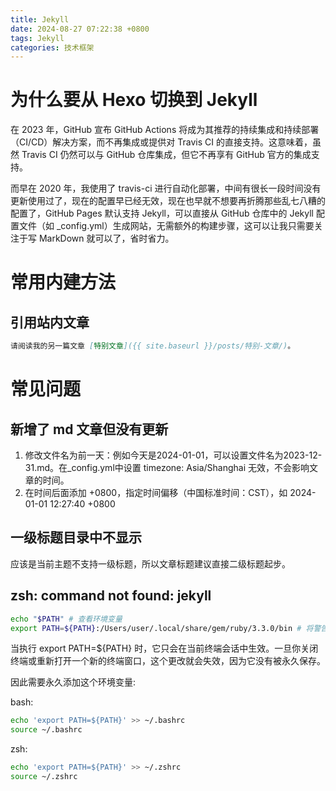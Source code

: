 ```yaml
---
title: Jekyll
date: 2024-08-27 07:22:38 +0800
tags: Jekyll
categories: 技术框架
---
```


# 为什么要从 Hexo 切换到 Jekyll
在 2023 年，GitHub 宣布 GitHub Actions 将成为其推荐的持续集成和持续部署（CI/CD）解决方案，而不再集成或提供对 Travis CI 的直接支持。这意味着，虽然 Travis CI 仍然可以与 GitHub 仓库集成，但它不再享有 GitHub 官方的集成支持。

而早在 2020 年，我使用了 travis-ci 进行自动化部署，中间有很长一段时间没有更新使用过了，现在的配置早已经无效，现在也早就不想要再折腾那些乱七八糟的配置了，GitHub Pages 默认支持 Jekyll，可以直接从 GitHub 仓库中的 Jekyll 配置文件（如 _config.yml）生成网站，无需额外的构建步骤，这可以让我只需要关注于写 MarkDown 就可以了，省时省力。

# 常用内建方法
## 引用站内文章
```markdown
请阅读我的另一篇文章 [特别文章]({{ site.baseurl }}/posts/特别-文章/)。
```

# 常见问题
## 新增了 md 文章但没有更新
1. 修改文件名为前一天：例如今天是2024-01-01，可以设置文件名为2023-12-31.md。在_config.yml中设置 timezone: Asia/Shanghai 无效，不会影响文章的时间。
2. 在时间后面添加 +0800，指定时间偏移（中国标准时间：CST），如 2024-01-01 12:27:40 +0800

## 一级标题目录中不显示
应该是当前主题不支持一级标题，所以文章标题建议直接二级标题起步。

## zsh: command not found: jekyll
```zsh
echo "$PATH" # 查看环境变量
export PATH=${PATH}:/Users/user/.local/share/gem/ruby/3.3.0/bin # 将警告的环境变量添加
```
当执行 export PATH=${PATH} 时，它只会在当前终端会话中生效。一旦你关闭终端或重新打开一个新的终端窗口，这个更改就会失效，因为它没有被永久保存。

因此需要永久添加这个环境变量:

bash:
```zsh
echo 'export PATH=${PATH}' >> ~/.bashrc
source ~/.bashrc
```

zsh:
```zsh
echo 'export PATH=${PATH}' >> ~/.zshrc
source ~/.zshrc
```